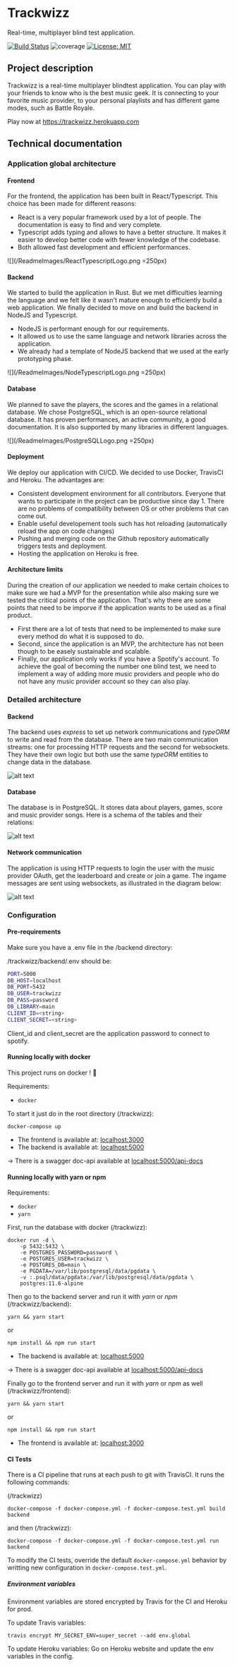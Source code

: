 # Trackwizz

Real-time, multiplayer blind test application.

[![Build Status](https://travis-ci.org/trackwizz/trackwizz.svg?branch=master)](https://travis-ci.org/trackwizz/trackwizz)
![coverage](./backend/badges/coverage.svg)
[![License: MIT](https://img.shields.io/badge/License-MIT-yellow.svg)](https://opensource.org/licenses/MIT)

## Project description

Trackwizz is a real-time multiplayer blindtest application. You can play with your friends to know who is the best music geek. It is connecting to your favorite music provider, to your personal playlists and has different game modes, such as Battle Royale.

Play now at <https://trackwizz.herokuapp.com>

## Technical documentation

### Application global architecture

#### Frontend

For the frontend, the application has been built in React/Typescript. This choice has been made for different reasons:

* React is a very popular framework used by a lot of people. The documentation is easy to find and very complete.
* Typescript adds typing and allows to have a better structure. It makes it easier to develop better code with fewer knowledge of the codebase.
* Both allowed fast development and efficient performances.

![](/ReadmeImages/ReactTypescriptLogo.png =250px)

#### Backend

We started to build the application in Rust. But we met difficulties learning the language and we felt like it wasn't mature enough to efficiently build a web application.
We finally decided to move on and build the backend in NodeJS and Typescript.

* NodeJS is performant enough for our requirements.
* It allowed us to use the same language and network libraries across the application.
* We already had a template of NodeJS backend that we used at the early prototyping phase.

![](/ReadmeImages/NodeTypescriptLogo.png =250px)

#### Database

We planned to save the players, the scores and the games in a relational database. We chose PostgreSQL, which is an open-source relational database. It has proven performances, an active community, a good documentation. It is also supported by many libraries in different languages.

![](/ReadmeImages/PostgreSQLLogo.png =250px)

#### Deployment

We deploy our application with CI/CD. We decided to use Docker, TravisCI and Heroku. The advantages are:

* Consistent development environment for all contributors. Everyone that wants to participate in the project can be productive since day 1. There are no problems of compatibility between OS or other problems that can come out.
* Enable useful developement tools such has hot reloading (automatically reload the app on code changes)
* Pushing and merging code on the Github repository automatically triggers tests and deployment.
* Hosting the application on Heroku is free.

#### Architecture limits

During the creation of our application we needed to make certain choices to make sure we had a MVP for the presentation while also making sure we tested the critical points of the application.
That's why there are some points that need to be imporve if the application wants to be used as a final product.

* First there are a lot of tests that need to be implemented to make sure every method do what it is supposed to do.
* Second, since the application is an MVP, the architecture has not been though to be easely sustainable and scalable.
* Finally, our application only works if you have a Spotify's account. To achieve the goal of becoming the number one blind test, we need to implement a way of adding more music providers and people who do not have any music provider account so they can also play.

### Detailed architecture

#### Backend

The backend uses *express* to set up network communications and *typeORM* to write and read from the database.
There are two main communication streams: one for processing HTTP requests and the second for websockets. They have their own logic but both use the same *typeORM* entities to change data in the database.

![alt text](https://i.imgur.com/R0j8A8R.png "Backend architecture")

#### Database

The database is in PostgreSQL. It stores data about players, games, score and music provider songs.
Here is a schema of the tables and their relations:

![alt text](https://i.imgur.com/rXLFFts.png "Database")

#### Network communication

The application is using HTTP requests to login the user with the music provider OAuth, get the leaderboard and create or join a game.
The ingame messages are sent using websockets, as illustrated in the diagram below:

![alt text](https://i.imgur.com/9Q33OJ7.png "Network communication")

### Configuration

#### Pre-requirements

Make sure you have a .env file in the /backend directory:

/trackwizz/backend/.env should be:

```bash
PORT=5000
DB_HOST=localhost
DB_PORT=5432
DB_USER=trackwizz
DB_PASS=password
DB_LIBRARY=main
CLIENT_ID=<string>
CLIENT_SECRET=<string>
```

Client_id and client_secret are the application password to connect to spotify.

#### Running locally with docker

This project runs on docker ! :whale:

Requirements:

* `docker`

To start it just do in the root directory (/trackwizz):

```bash=
docker-compose up
```

* The frontend is available at: [localhost:3000](http://localhost:3000)
* The backend is available at: [localhost:5000](http://localhost:5000)

-> There is a swagger doc-api available at [localhost:5000/api-docs](http://localhost:5000/api-docs)

#### Running locally with yarn or npm

Requirements:

* `docker`
* `yarn`

First, run the database with docker (/trackwizz):

```bash=
docker run -d \
    -p 5432:5432 \
    -e POSTGRES_PASSWORD=password \
    -e POSTGRES_USER=trackwizz \
    -e POSTGRES_DB=main \
    -e PGDATA=/var/lib/postgresql/data/pgdata \
    -v :.psql/data/pgdata:/var/lib/postgresql/data/pgdata \
    postgres:11.6-alpine
```

Then go to the backend server and run it with *yarn* or *npm* (/trackwizz/backend):

```bash=
yarn && yarn start
```

or

```bash=
npm install && npm run start
```

* The backend is available at: [localhost:5000](http://localhost:5000)

-> There is a swagger doc-api available at [localhost:5000/api-docs](http://localhost:5000/api-docs)

Finally go to the frontend server and run it with *yarn* or *npm* as well (/trackwizz/frontend):

```bash=
yarn && yarn start
```

or

```bash=
npm install && npm run start
```

* The frontend is available at: [localhost:3000](http://localhost:3000)

#### CI Tests

There is a CI pipeline that runs at each push to git with TravisCI. It runs the following commands:

(/trackwizz)

```bash=
docker-compose -f docker-compose.yml -f docker-compose.test.yml build backend
```

and then (/trackwizz):

```bash=
docker-compose -f docker-compose.yml -f docker-compose.test.yml run backend
```

To modify the CI tests, override the default `docker-compose.yml` behavior by writting new configuration in `docker-compose.test.yml`.

##### Environment variables

Environment variables are stored encrypted by Travis for the CI and Heroku for prod.

To update Travis variables:

```travis encrypt MY_SECRET_ENV=super_secret --add env.global```

To update Heroku variables:
Go on Heroku website and update the env variables in the config.
